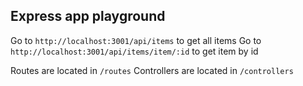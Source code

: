 ## Express app playground

Go to `http://localhost:3001/api/items` to get all items
Go to `http://localhost:3001/api/items/item/:id` to get item by id

Routes are located in `/routes`
Controllers are located in `/controllers`
